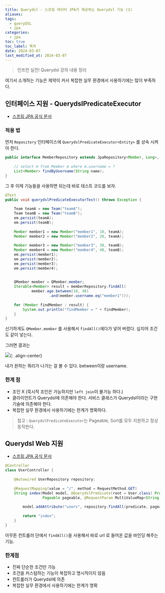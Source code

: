 ```yaml
---
title: Querydsl - 스프링 데이터 JPA가 제공하는 Querydsl 기능 (1)
aliases: 
tags:
  - queryDSL
  - jpa
categories:
  - jpa
toc: true
toc_label: 목차
date: 2024-03-07
last_modified_at: 2024-03-07
---
```

> 인프런 실전! Querydsl 강의 내용 정리

여기서 소개하는 기능은 제약이 커서 복잡한 실무 환경에서 사용하기에는 많이 부족하다.


## 인터페이스 지원 - QuerydslPredicateExecutor

- [스프링 JPA 공식 문서](https://docs.spring.io/spring-data/jpa/docs/2.2.3.RELEASE/reference/html/#core.extensions.querydsl)

### 적용 법

먼저 `Repository` 인터페이스에 `QuerydslPredicateExecutor<Entity>` 를 상속 시켜야 한다.

```java
public interface MemberRepository extends JpaRepository<Member, Long>, MemberRepositoryCustom, QuerydslPredicateExecutor<Member> {  
  
    // select m from Member m where m.username = ?  
    List<Member> findByUsername(String name);  
}
```

그 후 이제 기능들을 사용하면 되는데 바로 테스트 코드를 보자.

```java
@Test  
public void querydslPredicateExecutorTest() throws Exception {  
  
    Team teamA = new Team("teamA");  
    Team teamB = new Team("teamB");  
    em.persist(teamA);  
    em.persist(teamB);  
  
    Member member1 = new Member("member1", 10, teamA);  
    Member member2 = new Member("member2", 20, teamA);  
  
    Member member3 = new Member("member3", 30, teamB);  
    Member member4 = new Member("member4", 40, teamB);  
    em.persist(member1);  
    em.persist(member2);  
    em.persist(member3);  
    em.persist(member4);  
  
  
    QMember member = QMember.member;  
    Iterable<Member> result = memberRepository.findAll(  
            member.age.between(10, 40)  
                    .and(member.username.eq("member1")));  
  
    for (Member findMember : result) {  
        System.out.println("findMember = " + findMember);  
    }  
}
```

신기하게도 `QMember.member` 를 사용해서 `findAll()`에다가 넣어 버렸다. 심지어 조건도 같이 넣는다.

그러면 결과는

![](https://i.imgur.com/bL4tEsv.png){: .align-center}

내가 원하는 쿼리가 나가는 걸 볼 수 있다. between이랑 username.


### 한계 점

- 조인 X (묵시적 조인은 가능하지만 `left join`이 불가능 하다.)
- 클라이언트가 Querydsl에 의존해야 한다. 서비스 클래스가 Querydsl이라는 구현 기술에 의존해야 한다.
- 복잡한 실무 환경에서 사용하기에는 한계가 명확하다.

> 참고 : `QuerydslPredicateExecutor`는 Pageable, Sort를 모두 지원하고 정상 동작한다.


## Querydsl Web 지원

- [스프링 JPA 공식 문서](https://docs.spring.io/spring-data/jpa/docs/2.2.3.RELEASE/reference/html/#core.web.type-safe)

```java
@Controller  
class UserController {  
  
    @Autowired UserRepository repository;  
  
    @RequestMapping(value = "/", method = RequestMethod.GET)  
    String index(Model model, @QuerydslPredicate(root = User.class) Predicate predicate,  
                 Pageable pageable, @RequestParam MultiValueMap<String, String> parameters) {  
  
        model.addAttribute("users", repository.findAll(predicate, pageable));  
  
        return "index";  
    }  
}
```

아무튼 컨트롤러 단에서 `findAll()`을 사용해서 바로 url 로 들어온 값을 바인딩 해주는 기능.

### 한계점

- 진짜 단순한 조건만 가능
- 조건을 커스텀하는 기능이 복잡하고 명시적이지 않음
- 컨트롤러가 Querydsl에 의존
- 복잡한 실무 환경에서 사용하기에는 한계가 명확
